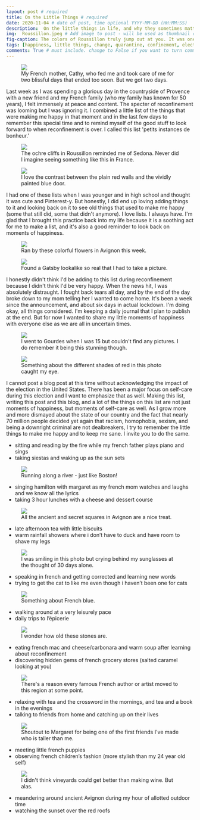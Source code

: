 ```yaml
---
layout: post # required
title: On the Little Things # required
date: 2020-11-04 # date of post, time optional YYYY-MM-DD (HH:MM:SS)
description:  On the little things in life, and why they sometimes matter the most. # Add post description for homepage - required
img:  Roussillon.jpeg # Add image to post - will be used as thumbnail on home and cover image for post (optional) MUST BE IN /img FOLDER.
fig-caption: The colors of Roussillon truly jump out at you. It was one of the most colorful villages in the south of France I had seen. # caption for img (optional)
tags: [happiness, little things, change, quarantine, confinement, election] # add tags within brackets separated by a commma (optional)
comments: True # must include. change to False if you want to turn comments off for a post
---
```


<figure class="post-img block">
  <a href="/assets/img/posts/2020-11-04/Me and ma Maman Française.jpg">
    <img src="/assets/img/posts/2020-11-04/Me and ma Maman Française.jpg">
  </a>
  <figcaption>My French mother, Cathy, who fed me and took care of me for two blissful days that ended too soon. But we got two days.</figcaption>
</figure>

Last week as I was spending a glorious day in the countryside of Provence with a new friend and my French family (who my family has known for 50 years), I felt immensely at peace and content. The specter of reconfinement was looming but I was ignoring it. I combined a little list of the things that were making me happy in that moment and in the last few days to remember this special time and to remind myself of the good stuff to look forward to when reconfinement is over. I called this list 'petits instances de bonheur.'

<figure class="post-img block">
  <a href="/assets/img/posts/2020-11-04/Arizona or France.jpeg">
    <img src="/assets/img/posts/2020-11-04/Arizona or France.jpeg">
  </a>
  <figcaption>The ochre cliffs in Roussillon reminded me of Sedona. Never did I imagine seeing something like this in France.</figcaption>
</figure>

<figure class="post-img left-inline">
  <a href="/assets/img/posts/2020-11-04/Doorway to nowhere.jpeg">
    <img src="/assets/img/posts/2020-11-04/Doorway to nowhere.jpeg">
  </a>
  <figcaption>I love the contrast between the plain red walls and the vividly painted blue door.</figcaption>
</figure>

I had one of these lists when I was younger and in high school and thought it was cute and Pinterest-y. But honestly, I did end up loving adding things to it and looking back on it to see old things that used to make me happy (some that still did, some that didn't anymore). I love lists. I always have. I'm glad that I brought this practice back into my life because it is a soothing act for me to make a list, and it's also a good reminder to look back on moments of happiness.

<figure class="post-img block">
  <a href="/assets/img/posts/2020-11-04/Fall flowers in Avignon.jpeg">
    <img src="/assets/img/posts/2020-11-04/Fall flowers in Avignon.jpeg">
  </a>
  <figcaption>Ran by these colorful flowers in Avignon this week.</figcaption>
</figure>

<figure class="post-img right-inline">
  <a href="/assets/img/posts/2020-11-04/Gatsby lookalike in Roussillon.jpeg">
    <img src="/assets/img/posts/2020-11-04/Gatsby lookalike in Roussillon.jpeg">
  </a>
  <figcaption>Found a Gatsby lookalike so real that I had to take a picture.</figcaption>
</figure>

I honestly didn't think I'd be adding to this list during reconfinement because I didn't think I'd be very happy. When the news hit, I was absolutely distraught. I fought back tears all day, and by the end of the day broke down to my mom telling her I wanted to come home. It's been a week since the announcement, and about six days in actual lockdown. I'm doing okay, all things considered. I'm keeping a daily journal that I plan to publish at the end. But for now I wanted to share my little moments of happiness with everyone else as we are all in uncertain times.

<figure class="post-img block">
  <a href="/assets/img/posts/2020-11-04/Gourdes views.jpeg">
    <img src="/assets/img/posts/2020-11-04/Gourdes views.jpeg">
  </a>
  <figcaption>I went to Gourdes when I was 15 but couldn't find any pictures. I do remember it being this stunning though.</figcaption>
</figure>

<figure class="post-img left-inline">
  <a href="/assets/img/posts/2020-11-04/Ochre red.jpeg">
    <img src="/assets/img/posts/2020-11-04/Ochre red.jpeg">
  </a>
  <figcaption>Something about the different shades of red in this photo caught my eye.</figcaption>
</figure>

I cannot post a blog post at this time without acknowledging the impact of the election in the United States. There has been a major focus on self-care during this election and I want to emphasize that as well. Making this list, writing this post and this blog, and a lot of the things on this list are not just moments of happiness, but moments of self-care as well. As I grow more and more dismayed about the state of our country and the fact that nearly 70 million people decided yet again that racism, homophobia, sexism, and being a downright criminal are not dealbreakers, I try to remember the little things to make me happy and to keep me sane. I invite you to do the same.
  

- sitting and reading by the fire while my french father plays piano and sings
- taking siestas and waking up as the sun sets

<figure class="post-img block">
  <a href="/assets/img/posts/2020-11-04/Rhone on a run.jpeg">
    <img src="/assets/img/posts/2020-11-04/Rhone on a run.jpeg">
  </a>
  <figcaption>Running along a river - just like Boston!</figcaption>
</figure>

- singing hamilton with margaret as my french mom watches and laughs and we know all the lyrics
- taking 3 hour lunches with a cheese and dessert course

<figure class="post-img block">
  <a href="/assets/img/posts/2020-11-04/Secret squares.jpeg">
    <img src="/assets/img/posts/2020-11-04/Secret squares.jpeg">
  </a>
  <figcaption>All the ancient and secret squares in Avignon are a nice treat.</figcaption>
</figure>

- late afternoon tea with little biscuits
- warm rainfall showers where i don’t have to duck and have room to shave my legs

<figure class="post-img block">
  <a href="/assets/img/posts/2020-11-04/Smiles and tears.jpeg">
    <img src="/assets/img/posts/2020-11-04/Smiles and tears.jpeg">
  </a>
  <figcaption>I was smiling in this photo but crying behind my sunglasses at the thought of 30 days alone.</figcaption>
</figure>

- speaking in french and getting corrected and learning new words
- trying to get the cat to like me even though i haven’t been one for cats

<figure class="post-img block">
  <a href="/assets/img/posts/2020-11-04/Something about French blue.jpeg">
    <img src="/assets/img/posts/2020-11-04/Something about French blue.jpeg">
  </a>
  <figcaption>Something about French blue.</figcaption>
</figure>

- walking around at a very leisurely pace
- daily trips to l’épicerie

<figure class="post-img block">
  <a href="/assets/img/posts/2020-11-04/Stones of Joucas.jpeg">
    <img src="/assets/img/posts/2020-11-04/Stones of Joucas.jpeg">
  </a>
  <figcaption>I wonder how old these stones are.</figcaption>
</figure>

- eating french mac and cheese/carbonara and warm soup after learning about reconfinement
- discovering hidden gems of french grocery stores (salted caramel looking at you)

<figure class="post-img block">
  <a href="/assets/img/posts/2020-11-04/The French countryside.jpeg">
    <img src="/assets/img/posts/2020-11-04/The French countryside.jpeg">
  </a>
  <figcaption>There's a reason every famous French author or artist moved to this region at some point.</figcaption>
</figure>

- relaxing with tea and the crossword in the mornings, and tea and a book in the evenings
- talking to friends from home and catching up on their lives

<figure class="post-img block">
  <a href="/assets/img/posts/2020-11-04/The last human contact for weeks.jpg">
    <img src="/assets/img/posts/2020-11-04/The last human contact for weeks.jpg">
  </a>
  <figcaption>Shoutout to Margaret for being one of the first friends I've made who is taller than me.</figcaption>
</figure>

- meeting little french puppies
- observing french children’s fashion (more stylish than my 24 year old self)

<figure class="post-img block">
  <a href="/assets/img/posts/2020-11-04/Vineyard foliage.jpeg">
    <img src="/assets/img/posts/2020-11-04/Vineyard foliage.jpeg">
  </a>
  <figcaption>I didn't think vineyards could get better than making wine. But alas.</figcaption>
</figure>

- meandering around ancient Avignon during my hour of allotted outdoor time
- watching the sunset over the red roofs
